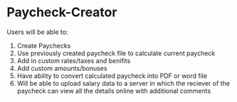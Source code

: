 # Paycheck-Creator
Users will be able to:

1. Create Paychecks
2. Use previously created paycheck file to calculate current paycheck
3. Add in custom rates/taxes and benifits
4. Add custom amounts/bonuses
5. Have ability to convert calculated paycheck into PDF or word file
6. Will be able to upload salary data to a server in which the reciever of the paycheck can view all the details online with additional comments
